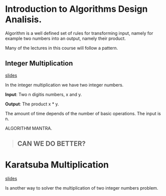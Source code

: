 # Introduction to Algorithms Design Analisis.

Algorithm is a well defined set of rules for transforming input, namely for example two
numbers into an output, namely their product.

Many of the lectures in this course will follow a pattern.

## Integer Multiplication

[slides](../assets/algo1-intro2-annotated.pdf)

In the integer multiplication we have two integer numbers.

**Input**: Two n digitis numbers, x and y.

**Output**: The product x * y.

The amount of time depends of the number of basic operations.
The input is n.

 ALGORITHM MANTRA.

> ## CAN WE DO BETTER?

# Karatsuba Multiplication

[slides](../assets/algo1-intro3_typed_Karatzuba.pdf)

Is another way to solver the multiplication of two integer numbers problem.